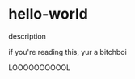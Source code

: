# hello-world
description

if you're reading this, yur a bitchboi
























LOOOOOOOOOOL
